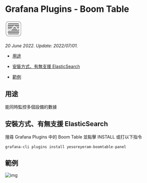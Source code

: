 # Grafana Plugins - Boom Table

![img](Boom_Table_icon.png)

*20 June 2022. Update: 2022/07/01.*

* [用途](#use)

* [安裝方式、有無支援 ElasticSearch](#install)

* [範例](#example)

<h2 id="use">用途</h2>

能同時監控多個設備的數據

<h2 id="install">安裝方式、有無支援 ElasticSearch</h2>

搜尋 Grafana Plugins 中的 Boom Table 並點擊 INSTALL 或打以下指令

    grafana-cli plugins install yesoreyeram-boomtable-panel

<h2 id="example">範例</h2>

![img](AJAX.png)

